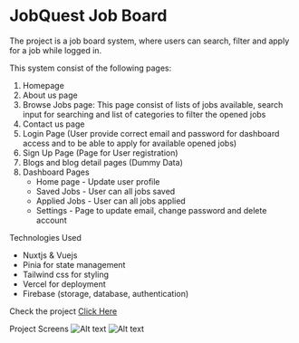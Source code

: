 
# JobQuest Job Board

The project is a job board system, where users can search, filter and apply for a job while logged in.

This system consist of the following pages:

1. Homepage
2. About us page
3. Browse Jobs page: This page consist of lists of jobs available, search input for searching and list of categories to filter the opened jobs
4. Contact us page
5. Login Page (User provide correct email and password for dashboard access and to be able to apply for available opened jobs)
6. Sign Up Page (Page for User registration)
7. Blogs and blog detail pages (Dummy Data)
8. Dashboard Pages
   + Home page - Update user profile
   + Saved Jobs - User can all jobs saved
   + Applied Jobs - User can all jobs applied
   + Settings - Page to update email, change password and delete account

Technologies Used

+ Nuxtjs & Vuejs
+ Pinia for state management
+ Tailwind css for styling
+ Vercel for deployment
+ Firebase (storage, database, authentication)

Check the project [Click Here](https://app-jobquest.vercel.app)

Project Screens
![Alt text]('/assets/img/home-screenshot.png' "Homepage Screen")
![Alt text]('/assets/img/jobs-screenshot.png' "Jobs Page Screen")
